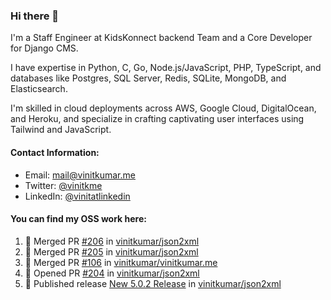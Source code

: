 ### Hi there 👋

I'm a Staff Engineer at KidsKonnect backend Team and a Core Developer for Django CMS.

I have expertise in Python, C, Go, Node.js/JavaScript, 
PHP, TypeScript, and databases like Postgres, SQL Server, Redis, 
SQLite, MongoDB, and Elasticsearch. 

I'm skilled in cloud deployments across AWS, Google Cloud, 
DigitalOcean, and Heroku, and specialize in crafting captivating 
user interfaces using Tailwind and JavaScript. 

#### Contact Information:

- Email: <a href="mailto:mail@vinitkumar.me">mail@vinitkumar.me</a>
- Twitter: [@vinitkme](https://twitter.com/vinitkme)
- LinkedIn: [@vinitatlinkedin](https://www.linkedin.com/in/vinitatlinkedin/)  

#### You can find my OSS work here:

<!--START_SECTION:activity-->
1. 🎉 Merged PR [#206](https://github.com/vinitkumar/json2xml/pull/206) in [vinitkumar/json2xml](https://github.com/vinitkumar/json2xml)
2. 🎉 Merged PR [#205](https://github.com/vinitkumar/json2xml/pull/205) in [vinitkumar/json2xml](https://github.com/vinitkumar/json2xml)
3. 🎉 Merged PR [#106](https://github.com/vinitkumar/vinitkumar.me/pull/106) in [vinitkumar/vinitkumar.me](https://github.com/vinitkumar/vinitkumar.me)
4. 💪 Opened PR [#204](https://github.com/vinitkumar/json2xml/pull/204) in [vinitkumar/json2xml](https://github.com/vinitkumar/json2xml)
5. 🚀 Published release [New 5.0.2 Release](https://github.com/vinitkumar/json2xml/releases/tag/v5.0.2) in [vinitkumar/json2xml](https://github.com/vinitkumar/json2xml)
<!--END_SECTION:activity-->
